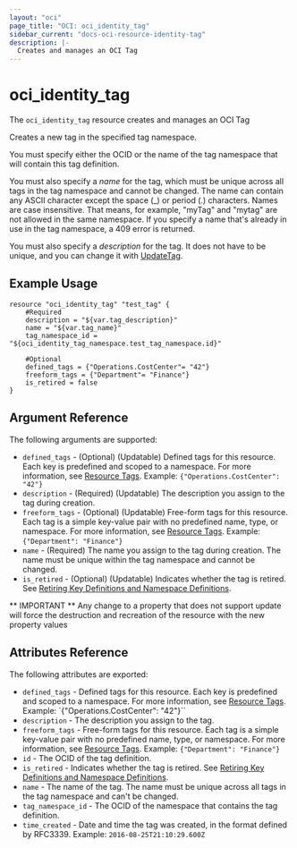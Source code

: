 ```yaml
---
layout: "oci"
page_title: "OCI: oci_identity_tag"
sidebar_current: "docs-oci-resource-identity-tag"
description: |-
  Creates and manages an OCI Tag
---
```


# oci_identity_tag
The `oci_identity_tag` resource creates and manages an OCI Tag

Creates a new tag in the specified tag namespace.

You must specify either the OCID or the name of the tag namespace that will contain this tag definition.

You must also specify a *name* for the tag, which must be unique across all tags in the tag namespace
and cannot be changed. The name can contain any ASCII character except the space (_) or period (.) characters.
Names are case insensitive. That means, for example, "myTag" and "mytag" are not allowed in the same namespace.
If you specify a name that's already in use in the tag namespace, a 409 error is returned.

You must also specify a *description* for the tag.
It does not have to be unique, and you can change it with
[UpdateTag](https://docs.us-phoenix-1.oraclecloud.com/api/#/en/tagging/20170901/Tag/UpdateTag).


## Example Usage

```hcl
resource "oci_identity_tag" "test_tag" {
	#Required
	description = "${var.tag_description}"
	name = "${var.tag_name}"
	tag_namespace_id = "${oci_identity_tag_namespace.test_tag_namespace.id}"

	#Optional
	defined_tags = {"Operations.CostCenter"= "42"}
	freeform_tags = {"Department"= "Finance"}
    is_retired = false
}
```

## Argument Reference

The following arguments are supported:

* `defined_tags` - (Optional) (Updatable) Defined tags for this resource. Each key is predefined and scoped to a namespace. For more information, see [Resource Tags](https://docs.us-phoenix-1.oraclecloud.com/Content/General/Concepts/resourcetags.htm). Example: `{"Operations.CostCenter": "42"}` 
* `description` - (Required) (Updatable) The description you assign to the tag during creation.
* `freeform_tags` - (Optional) (Updatable) Free-form tags for this resource. Each tag is a simple key-value pair with no predefined name, type, or namespace. For more information, see [Resource Tags](https://docs.us-phoenix-1.oraclecloud.com/Content/General/Concepts/resourcetags.htm). Example: `{"Department": "Finance"}` 
* `name` - (Required) The name you assign to the tag during creation. The name must be unique within the tag namespace and cannot be changed. 
* `is_retired` - (Optional) (Updatable) Indicates whether the tag is retired. See [Retiring Key Definitions and Namespace Definitions](https://docs.us-phoenix-1.oraclecloud.com/Content/Identity/Concepts/taggingoverview.htm#Retiring). 


** IMPORTANT **
Any change to a property that does not support update will force the destruction and recreation of the resource with the new property values

## Attributes Reference

The following attributes are exported:

* `defined_tags` - Defined tags for this resource. Each key is predefined and scoped to a namespace. For more information, see [Resource Tags](https://docs.us-phoenix-1.oraclecloud.com/Content/General/Concepts/resourcetags.htm). Example: `{"Operations.CostCenter": "42"}`` 
* `description` - The description you assign to the tag.
* `freeform_tags` - Free-form tags for this resource. Each tag is a simple key-value pair with no predefined name, type, or namespace. For more information, see [Resource Tags](https://docs.us-phoenix-1.oraclecloud.com/Content/General/Concepts/resourcetags.htm). Example: `{"Department": "Finance"}` 
* `id` - The OCID of the tag definition.
* `is_retired` - Indicates whether the tag is retired. See [Retiring Key Definitions and Namespace Definitions](https://docs.us-phoenix-1.oraclecloud.com/Content/Identity/Concepts/taggingoverview.htm#Retiring). 
* `name` - The name of the tag. The name must be unique across all tags in the tag namespace and can't be changed. 
* `tag_namespace_id` - The OCID of the namespace that contains the tag definition.
* `time_created` - Date and time the tag was created, in the format defined by RFC3339. Example: `2016-08-25T21:10:29.600Z` 
